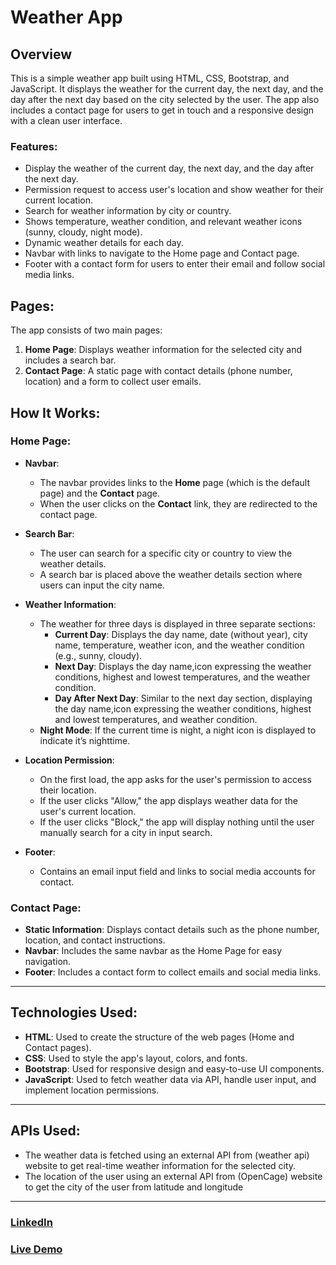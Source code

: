 # Weather App 

## Overview
This is a simple weather app built using HTML, CSS, Bootstrap, and JavaScript. It displays the weather for the current day, the next day, and the day after the next day based on the city selected by the user. The app also includes a contact page for users to get in touch and a responsive design with a clean user interface.

### Features:
- Display the weather of the current day, the next day, and the day after the next day.
- Permission request to access user's location and show weather for their current location.
- Search for weather information by city or country.
- Shows temperature, weather condition, and relevant weather icons (sunny, cloudy, night mode).
- Dynamic weather details for each day.
- Navbar with links to navigate to the Home page and Contact page.
- Footer with a contact form for users to enter their email and follow social media links.


## Pages:
The app consists of two main pages:
1. **Home Page**: Displays weather information for the selected city and includes a search bar.
2. **Contact Page**: A static page with contact details (phone number, location) and a form to collect user emails.

## How It Works:

### Home Page:
- **Navbar**: 
  - The navbar provides links to the **Home** page (which is the default page) and the **Contact** page.
  - When the user clicks on the **Contact** link, they are redirected to the contact page.
  
- **Search Bar**:
  - The user can search for a specific city or country to view the weather details.
  - A search bar is placed above the weather details section where users can input the city name.

- **Weather Information**:
  - The weather for three days is displayed in three separate sections:
    - **Current Day**: Displays the day name, date (without year), city name, temperature, weather icon, and the weather condition (e.g., sunny, cloudy).
    - **Next Day**: Displays the day name,icon expressing the weather conditions, highest and lowest temperatures, and the weather condition.
    - **Day After Next Day**: Similar to the next day section, displaying the day name,icon expressing the weather conditions, highest and lowest temperatures, and weather condition.
  - **Night Mode**: If the current time is night, a night icon is displayed to indicate it’s nighttime.

- **Location Permission**:
  - On the first load, the app asks for the user's permission to access their location.
  - If the user clicks "Allow," the app displays weather data for the user's current location.
  - If the user clicks "Block," the app will display nothing until the user manually search for a city in input search.

- **Footer**:
  - Contains an email input field and links to social media accounts for contact.

### Contact Page:
- **Static Information**: Displays contact details such as the phone number, location, and contact instructions.
- **Navbar**: Includes the same navbar as the Home Page for easy navigation.
- **Footer**: Includes a contact form to collect emails and social media links.

---

## Technologies Used:
- **HTML**: Used to create the structure of the web pages (Home and Contact pages).
- **CSS**: Used to style the app's layout, colors, and fonts.
- **Bootstrap**: Used for responsive design and easy-to-use UI components.
- **JavaScript**: Used to fetch weather data via API, handle user input, and implement location permissions.

---

## APIs Used:
- The weather data is fetched using an external API from (weather api) website to get real-time weather information for the selected city.
- The location of the user using an external API from (OpenCage) website to get the city of the user from latitude and longitude

---

### [LinkedIn](https://www.linkedin.com/in/mohammed-ashraf0/)
### [Live Demo](https://mo-ashraf-elsayed.github.io/Weather-app/)
